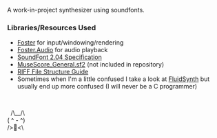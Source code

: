 A work-in-project synthesizer using soundfonts.

### Libraries/Resources Used
* [Foster](https://www.github.com/FosterFramework/Foster) for input/windowing/rendering
* [Foster.Audio](https://github.com/MrBrixican/Foster.Audio) for audio playback
* [SoundFont 2.04 Specification](https://www.synthfont.com/sfspec24.pdf)
* [MuseScore_General.sf2](https://ftp.osuosl.org/pub/musescore/soundfont/MuseScore_General/MuseScore_General.sf2) (not included in repository)
* [RIFF File Structure Guide](https://johnloomis.org/cpe102/asgn/asgn1/riff.html)
* Sometimes when I'm a little confused I take a look at [FluidSynth](https://github.com/FluidSynth/fluidsynth) but usually end up more confused (I will never be a C programmer)

<br>

&nbsp;&nbsp;/\\__/\\<br>
 ( ^ - ^)<br>
  />🥕<\\